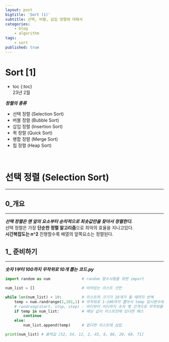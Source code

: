 ```yaml
---
layout: post
bigtitle: 'Sort (1)'
subtitle: 선택, 버블, 삽입 정렬에 대해서
categories:
    - blog
    - algorithm
tags:
    - sort
published: true
---
```


# Sort [1]
* toc
{:toc}   
23년 2월

***정렬의 종류***    
+ 선택 정렬 (Selection Sort)
+ 버블 정렬 (Bubble Sort)
+ 삽입 정렬 (Insertion Sort)
+ 퀵 정렬 (Quick Sort)
+ 병합 정렬 (Merge Sort)
+ 힙 정렬 (Heap Sort)
<br>

# 선택 정렬 (Selection Sort)
---
## 0_개요
---
***선택 정렬은 맨 앞의 요소부터 순차적으로 최솟값만을 찾아서 정렬한다.***   
선택 정렬은 가장 **단순한 정렬 알고리즘**으로 최악의 효율을 지니고있다.   
__시간복잡도는 n^2__
진행할수록 배열의 앞쪽요소는 정렬된다. 


## 1_ 준비하기
---
***숫자 1부터 100까지 무작위로 10개 뽑는 코드.py***
```python
import random as num              # random 함수사용을 위한 import

num_list = []                     # 비어있는 리스트 선언

while len(num_list) < 10:         # 리스트의 크기가 10개가 될 때까지 반복
    temp = num.randrange(1,101,1) # 무작위로 1~100까지 뽑아서 temp 임시변수에 삽입
    # randrang(start, stop, step) - 어디부터 어디까지 숫자 몇 간격으로 무작위를 뽑겠다
    if temp in num_list:          # 해당 값이 리스트안에 있다면 패스
        continue
    else:
        num_list.append(temp)     # 없다면 리스트에 삽입

print(num_list) # 출력값 [52, 54, 12, 2, 43, 8, 86, 20, 68, 71]
```
